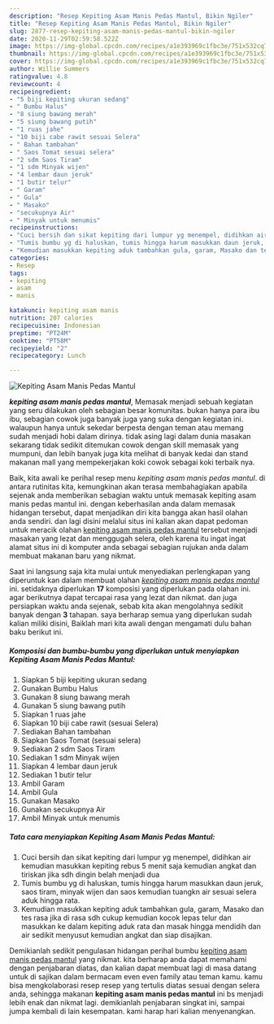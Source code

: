 ```yaml
---
description: "Resep Kepiting Asam Manis Pedas Mantul, Bikin Ngiler"
title: "Resep Kepiting Asam Manis Pedas Mantul, Bikin Ngiler"
slug: 2877-resep-kepiting-asam-manis-pedas-mantul-bikin-ngiler
date: 2020-11-29T02:59:58.522Z
image: https://img-global.cpcdn.com/recipes/a1e393969c1fbc3e/751x532cq70/kepiting-asam-manis-pedas-mantul-foto-resep-utama.jpg
thumbnail: https://img-global.cpcdn.com/recipes/a1e393969c1fbc3e/751x532cq70/kepiting-asam-manis-pedas-mantul-foto-resep-utama.jpg
cover: https://img-global.cpcdn.com/recipes/a1e393969c1fbc3e/751x532cq70/kepiting-asam-manis-pedas-mantul-foto-resep-utama.jpg
author: Willie Summers
ratingvalue: 4.8
reviewcount: 4
recipeingredient:
- "5 biji kepiting ukuran sedang"
- " Bumbu Halus"
- "8 siung bawang merah"
- "5 siung bawang putih"
- "1 ruas jahe"
- "10 biji cabe rawit sesuai Selera"
- " Bahan tambahan"
- " Saos Tomat sesuai selera"
- "2 sdm Saos Tiram"
- "1 sdm Minyak wijen"
- "4 lembar daun jeruk"
- "1 butir telur"
- " Garam"
- " Gula"
- " Masako"
- "secukupnya Air"
- " Minyak untuk menumis"
recipeinstructions:
- "Cuci bersih dan sikat kepiting dari lumpur yg menempel, didihkan air kemudian masukkan kepiting rebus 5 menit saja kemudian angkat dan tiriskan jika sdh dingin belah menjadi dua"
- "Tumis bumbu yg di haluskan, tumis hingga harum masukkan daun jeruk, saos tiram, minyak wijen dan saos kemudian tuangkn air sesuai selera aduk hingga rata."
- "Kemudian masukkan kepiting aduk tambahkan gula, garam, Masako dan tes rasa jika di rasa sdh cukup kemudian kocok lepas telur dan masukkan ke dalam kepiting aduk rata dan masak hingga mendidih dan air sedikit menyusut kemudian angkat dan siap disajikan."
categories:
- Resep
tags:
- kepiting
- asam
- manis

katakunci: kepiting asam manis 
nutrition: 207 calories
recipecuisine: Indonesian
preptime: "PT24M"
cooktime: "PT58M"
recipeyield: "2"
recipecategory: Lunch

---
```



![Kepiting Asam Manis Pedas Mantul](https://img-global.cpcdn.com/recipes/a1e393969c1fbc3e/751x532cq70/kepiting-asam-manis-pedas-mantul-foto-resep-utama.jpg)

<b><i>kepiting asam manis pedas mantul</i></b>, Memasak menjadi sebuah kegiatan yang seru dilakukan oleh sebagian besar komunitas. bukan hanya para ibu ibu, sebagian cowok juga banyak juga yang suka dengan kegiatan ini. walaupun hanya untuk sekedar berpesta dengan teman atau memang sudah menjadi hobi dalam dirinya. tidak asing lagi dalam dunia masakan sekarang tidak sedikit ditemukan cowok dengan skill memasak yang mumpuni, dan lebih banyak juga kita melihat di banyak kedai dan stand makanan mall yang mempekerjakan koki cowok sebagai koki terbaik nya.

Baik, kita awali ke perihal resep menu <i>kepiting asam manis pedas mantul</i>. di antara rutinitas kita, kemungkinan akan terasa membahagiakan apabila sejenak anda memberikan sebagian waktu untuk memasak kepiting asam manis pedas mantul ini. dengan keberhasilan anda dalam memasak hidangan tersebut, dapat menjadikan diri kita bangga akan hasil olahan anda sendiri. dan lagi disini melalui situs ini kalian akan dapat pedoman untuk meracik olahan <u>kepiting asam manis pedas mantul</u> tersebut menjadi masakan yang lezat dan menggugah selera, oleh karena itu ingat ingat alamat situs ini di komputer anda sebagai sebagian rujukan anda dalam membuat makanan baru yang nikmat.




Saat ini langsung saja kita mulai untuk menyediakan perlengkapan yang diperuntuk kan dalam membuat olahan <u><i>kepiting asam manis pedas mantul</i></u> ini. setidaknya diperlukan <b>17</b> komposisi yang diperlukan pada olahan ini. agar berikutnya dapat tercapai rasa yang lezat dan nikmat. dan juga persiapkan waktu anda sejenak, sebab kita akan mengolahnya sedikit banyak dengan <b>3</b> tahapan. saya berharap semua yang diperlukan sudah kalian miliki disini, Baiklah mari kita awali dengan mengamati dulu bahan baku berikut ini.

<!--inarticleads1-->

##### Komposisi dan bumbu-bumbu yang diperlukan untuk menyiapkan Kepiting Asam Manis Pedas Mantul:

1. Siapkan 5 biji kepiting ukuran sedang
1. Gunakan  Bumbu Halus
1. Gunakan 8 siung bawang merah
1. Gunakan 5 siung bawang putih
1. Siapkan 1 ruas jahe
1. Siapkan 10 biji cabe rawit (sesuai Selera)
1. Sediakan  Bahan tambahan
1. Siapkan  Saos Tomat (sesuai selera)
1. Sediakan 2 sdm Saos Tiram
1. Sediakan 1 sdm Minyak wijen
1. Siapkan 4 lembar daun jeruk
1. Sediakan 1 butir telur
1. Ambil  Garam
1. Ambil  Gula
1. Gunakan  Masako
1. Gunakan secukupnya Air
1. Ambil  Minyak untuk menumis




<!--inarticleads2-->

##### Tata cara menyiapkan Kepiting Asam Manis Pedas Mantul:

1. Cuci bersih dan sikat kepiting dari lumpur yg menempel, didihkan air kemudian masukkan kepiting rebus 5 menit saja kemudian angkat dan tiriskan jika sdh dingin belah menjadi dua
1. Tumis bumbu yg di haluskan, tumis hingga harum masukkan daun jeruk, saos tiram, minyak wijen dan saos kemudian tuangkn air sesuai selera aduk hingga rata.
1. Kemudian masukkan kepiting aduk tambahkan gula, garam, Masako dan tes rasa jika di rasa sdh cukup kemudian kocok lepas telur dan masukkan ke dalam kepiting aduk rata dan masak hingga mendidih dan air sedikit menyusut kemudian angkat dan siap disajikan.




Demikianlah sedikit pengulasan hidangan perihal bumbu <u>kepiting asam manis pedas mantul</u> yang nikmat. kita berharap anda dapat memahami dengan penjabaran diatas, dan kalian dapat membuat lagi di masa datang untuk di sajikan dalam bermacam even even family atau teman kamu. kamu bisa mengkolaborasi resep resep yang tertulis diatas sesuai dengan selera anda, sehingga makanan <b>kepiting asam manis pedas mantul</b> ini bs menjadi lebih enak dan nikmat lagi. demikianlah penjabaran singkat ini, sampai jumpa kembali di lain kesempatan. kami harap hari kalian menyenangkan.
